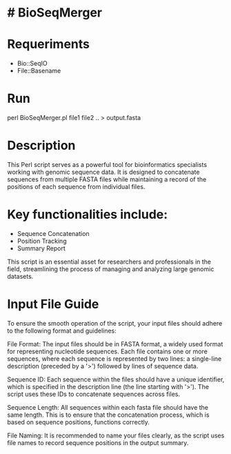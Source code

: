 # # BioSeqMerger

# Requeriments 

* Bio::SeqIO
* File::Basename

# Run   

perl BioSeqMerger.pl file1 file2 .. > output.fasta  

# Description

This Perl script serves as a powerful tool for bioinformatics specialists working with genomic sequence data. It is designed to concatenate sequences from multiple FASTA files while maintaining a record of the positions of each sequence from individual files.

# Key functionalities include:

* Sequence Concatenation
* Position Tracking
* Summary Report

This script is an essential asset for researchers and professionals in the field, streamlining the process of managing and analyzing large genomic datasets.


# Input File Guide

To ensure the smooth operation of the script, your input files should adhere to the following format and guidelines:

File Format: The input files should be in FASTA format, a widely used format for representing nucleotide sequences. Each file contains one or more sequences, where each sequence is represented by two lines: a single-line description (preceded by a '>') followed by lines of sequence data.

Sequence ID: Each sequence within the files should have a unique identifier, which is specified in the description line (the line starting with '>'). The script uses these IDs to concatenate sequences across files.

Sequence Length: All sequences within each fasta file should have the same length. This is to ensure that the concatenation process, which is based on sequence positions, functions correctly.

File Naming: It is recommended to name your files clearly, as the script uses file names to record sequence positions in the output summary.
